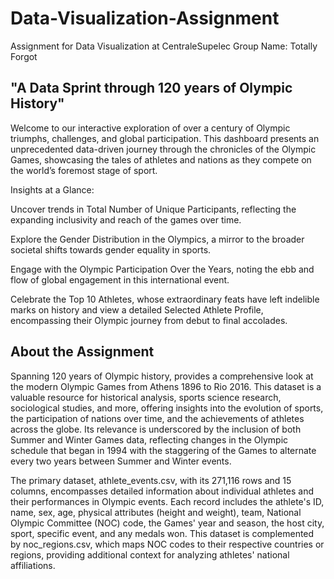 # Data-Visualization-Assignment
Assignment for Data Visualization at CentraleSupelec
Group Name: Totally Forgot

## "A Data Sprint through 120 years of Olympic History"

Welcome to our interactive exploration of over a century of Olympic triumphs, challenges, and global participation. This dashboard presents an unprecedented data-driven journey through the chronicles of the Olympic Games, showcasing the tales of athletes and nations as they compete on the world’s foremost stage of sport.

Insights at a Glance:

Uncover trends in Total Number of Unique Participants, reflecting the expanding inclusivity and reach of the games over time.

Explore the Gender Distribution in the Olympics, a mirror to the broader societal shifts towards gender equality in sports.

Engage with the Olympic Participation Over the Years, noting the ebb and flow of global engagement in this international event.

Celebrate the Top 10 Athletes, whose extraordinary feats have left indelible marks on history and view a detailed Selected Athlete Profile, encompassing their Olympic journey from debut to final accolades.

## About the Assignment
Spanning 120 years of Olympic history, provides a comprehensive look at the modern Olympic Games from Athens 1896 to Rio 2016. This dataset is a valuable resource for historical analysis, sports science research, sociological studies, and more, offering insights into the evolution of sports, the participation of nations over time, and the achievements of athletes across the globe. Its relevance is underscored by the inclusion of both Summer and Winter Games data, reflecting changes in the Olympic schedule that began in 1994 with the staggering of the Games to alternate every two years between Summer and Winter events.

The primary dataset, athlete_events.csv, with its 271,116 rows and 15 columns, encompasses detailed information about individual athletes and their performances in Olympic events. Each record includes the athlete's ID, name, sex, age, physical attributes (height and weight), team, National Olympic Committee (NOC) code, the Games' year and season, the host city, sport, specific event, and any medals won. This dataset is complemented by noc_regions.csv, which maps NOC codes to their respective countries or regions, providing additional context for analyzing athletes' national affiliations.
